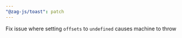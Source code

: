 ```yaml
---
"@zag-js/toast": patch
---
```


Fix issue where setting `offsets` to `undefined` causes machine to throw
